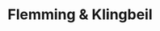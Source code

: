 ---
title: "Flemming & Klingbeil"
url: /berlin/flemming-und-klingbeil-grunewaldstrasse/
shop: Hörgeräte
---